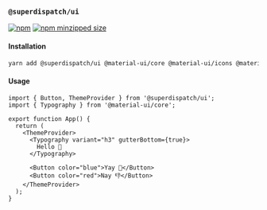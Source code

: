 ### `@superdispatch/ui`

[![npm](https://img.shields.io/npm/v/@superdispatch/ui)](https://www.npmjs.com/package/@superdispatch/ui)
[![npm minzipped size](https://img.shields.io/bundlephobia/minzip/@superdispatch/ui.svg)](https://bundlephobia.com/result?p=@superdispatch/ui)

#### Installation

```bash
yarn add @superdispatch/ui @material-ui/core @material-ui/icons @material-ui/styles
```

#### Usage

```tsx
import { Button, ThemeProvider } from '@superdispatch/ui';
import { Typography } from '@material-ui/core';

export function App() {
  return (
    <ThemeProvider>
      <Typography variant="h3" gutterBottom={true}>
        Hello 👋
      </Typography>

      <Button color="blue">Yay 🎉</Button>
      <Button color="red">Nay 👎</Button>
    </ThemeProvider>
  );
}
```

